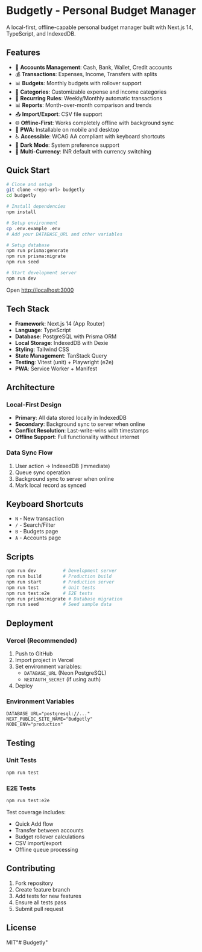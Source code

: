 # Budgetly - Personal Budget Manager

A local-first, offline-capable personal budget manager built with Next.js 14, TypeScript, and IndexedDB.

## Features

- 🏦 **Accounts Management**: Cash, Bank, Wallet, Credit accounts
- 💰 **Transactions**: Expenses, Income, Transfers with splits
- 📊 **Budgets**: Monthly budgets with rollover support
- 📱 **Categories**: Customizable expense and income categories
- 🔄 **Recurring Rules**: Weekly/Monthly automatic transactions
- 📊 **Reports**: Month-over-month comparison and trends
- 📤 **Import/Export**: CSV file support
- 🌐 **Offline-First**: Works completely offline with background sync
- 📱 **PWA**: Installable on mobile and desktop
- ♿ **Accessible**: WCAG AA compliant with keyboard shortcuts
- 🌙 **Dark Mode**: System preference support
- 💱 **Multi-Currency**: INR default with currency switching

## Quick Start

```bash
# Clone and setup
git clone <repo-url> budgetly
cd budgetly

# Install dependencies
npm install

# Setup environment
cp .env.example .env
# Add your DATABASE_URL and other variables

# Setup database
npm run prisma:generate
npm run prisma:migrate
npm run seed

# Start development server
npm run dev
```

Open [http://localhost:3000](http://localhost:3000)

## Tech Stack

- **Framework**: Next.js 14 (App Router)
- **Language**: TypeScript
- **Database**: PostgreSQL with Prisma ORM
- **Local Storage**: IndexedDB with Dexie
- **Styling**: Tailwind CSS
- **State Management**: TanStack Query
- **Testing**: Vitest (unit) + Playwright (e2e)
- **PWA**: Service Worker + Manifest

## Architecture

### Local-First Design

- **Primary**: All data stored locally in IndexedDB
- **Secondary**: Background sync to server when online
- **Conflict Resolution**: Last-write-wins with timestamps
- **Offline Support**: Full functionality without internet

### Data Sync Flow

1. User action → IndexedDB (immediate)
2. Queue sync operation
3. Background sync to server when online
4. Mark local record as synced

## Keyboard Shortcuts

- `N` - New transaction
- `/` - Search/Filter
- `B` - Budgets page
- `A` - Accounts page

## Scripts

```bash
npm run dev          # Development server
npm run build        # Production build
npm run start        # Production server
npm run test         # Unit tests
npm run test:e2e     # E2E tests
npm run prisma:migrate # Database migration
npm run seed         # Seed sample data
```

## Deployment

### Vercel (Recommended)

1. Push to GitHub
2. Import project in Vercel
3. Set environment variables:
   - `DATABASE_URL` (Neon PostgreSQL)
   - `NEXTAUTH_SECRET` (if using auth)
4. Deploy

### Environment Variables

```env
DATABASE_URL="postgresql://..."
NEXT_PUBLIC_SITE_NAME="Budgetly"
NODE_ENV="production"
```

## Testing

### Unit Tests
```bash
npm run test
```

### E2E Tests
```bash
npm run test:e2e
```

Test coverage includes:
- Quick Add flow
- Transfer between accounts
- Budget rollover calculations
- CSV import/export
- Offline queue processing

## Contributing

1. Fork repository
2. Create feature branch
3. Add tests for new features
4. Ensure all tests pass
5. Submit pull request

## License

MIT"# Budgetly" 
